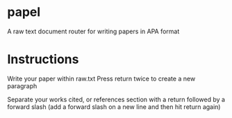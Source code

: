 # papel
A raw text document router for writing papers in APA format

# Instructions
Write your paper within raw.txt
Press return twice to create a new paragraph

Separate your works cited, or references section with a return followed by a forward slash (add a forward slash on a new line and then hit return again)
